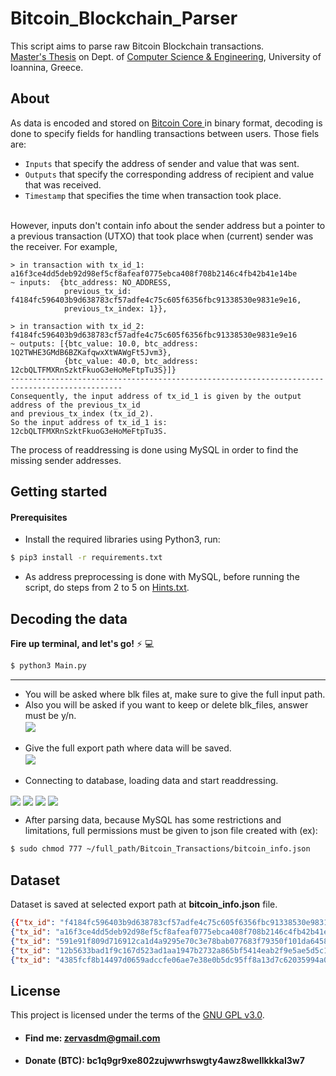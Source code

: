 # Bitcoin_Blockchain_Parser 
This script aims to parse raw Bitcoin Blockchain transactions.</br>
<a href="https://github.com/dimitriszrv/Bitcoin_Blockchain_Parser/blob/main/Thesis_Dimitrios_Zervas.pdf">Master's Thesis</a> on Dept. of <a href="https://www.cs.uoi.gr/?lang=en">Computer Science & Engineering</a>, University of Ioannina, Greece.

## About
As data is encoded and stored on <a href="https://bitcoin.org/en/download"> Bitcoin Core </a> in binary format, decoding is done to specify fields for handling transactions between users. Those fiels are:</br> 
- `Inputs` that specify the address of sender and value that was sent.</br>
- `Outputs` that specify the corresponding address of recipient and value that was received.</br>
- `Timestamp` that specifies the time when transaction took place.</br></br>

However, inputs don't contain info about the sender address but a pointer to a previous transaction (UTXO) that took place when (current) sender was the receiver. 
For example, 
```
> in transaction with tx_id_1: a16f3ce4dd5deb92d98ef5cf8afeaf0775ebca408f708b2146c4fb42b41e14be
~ inputs:  {btc_address: NO_ADDRESS,
            previous_tx_id: f4184fc596403b9d638783cf57adfe4c75c605f6356fbc91338530e9831e9e16,
            previous_tx_index: 1}},
             
> in transaction with tx_id_2: f4184fc596403b9d638783cf57adfe4c75c605f6356fbc91338530e9831e9e16
~ outputs: [{btc_value: 10.0, btc_address: 1Q2TWHE3GMdB6BZKafqwxXtWAWgFt5Jvm3},
            {btc_value: 40.0, btc_address: 12cbQLTFMXRnSzktFkuoG3eHoMeFtpTu3S}]}
-----------------------------------------------------------------------------------------------
Consequently, the input address of tx_id_1 is given by the output address of the previous_tx_id 
and previous_tx_index (tx_id_2).
So the input address of tx_id_1 is: 12cbQLTFMXRnSzktFkuoG3eHoMeFtpTu3S.            
```

The process of readdressing is done using MySQL in order to find the missing sender addresses.</br>

## Getting started 
#### Prerequisites
- Install the required libraries using Python3, run:</br>
```bash
$ pip3 install -r requirements.txt
```
- As address preprocessing is done with MySQL, before running the script, do steps from 2 to 5 on <a href="https://github.com/dimitriszrv/Bitcoin_Blockchain_Parser/blob/main/Hints.txt">Hints.txt</a>.</br>

## Decoding the data 

**Fire up terminal, and let's go!** :zap:  :computer: </br>
```bash
$ python3 Main.py
```
---

- You will be asked where blk files at, make sure to give the full input path.</br>
- Also you will be asked if you want to keep or delete blk_files, answer must be y/n.</br>
<img align="center" src="https://user-images.githubusercontent.com/17187213/157711065-eba65550-b8df-4cdf-bc58-9732484dc119.png"></br></br>
- Give the full export path where data will be saved.</br>
<img align="center" src="https://user-images.githubusercontent.com/17187213/157712194-8b9ce74f-03a8-4382-aad8-890ffcabb488.png"></br></br>
- Connecting to database, loading data and start readdressing.</br>
<img align="center" src="https://user-images.githubusercontent.com/17187213/157712201-71894d29-dca2-4761-8028-44c07aaadd1d.png">
<img align="center" src="https://user-images.githubusercontent.com/17187213/157712210-1bbc1593-2009-4422-9b42-ae824785ac81.png">
<img align="center" src="https://user-images.githubusercontent.com/17187213/157712227-b91e7e8a-e6aa-46bf-8dd3-9ef9d2d3e274.png">
<img align="center" src="https://user-images.githubusercontent.com/17187213/157712238-7205ef38-bc11-4a5c-bc2c-33e184e1c8e0.png"></br>

- After parsing data, because MySQL has some restrictions and limitations, full permissions must be given to json file created with (ex):
```bash 
$ sudo chmod 777 ~/full_path/Bitcoin_Transactions/bitcoin_info.json
```

## Dataset
Dataset is saved at selected export path at **bitcoin_info.json** file.


```json
{{"tx_id": "f4184fc596403b9d638783cf57adfe4c75c605f6356fbc91338530e9831e9e16", "inputs": ["12cbQLTFMXRnSzktFkuoG3eHoMeFtpTu3S"], "outputs": [{"btc_value": 10.0, "btc_address": "1Q2TWHE3GMdB6BZKafqwxXtWAWgFt5Jvm3"}, {"btc_value": 40.0, "btc_address": "12cbQLTFMXRnSzktFkuoG3eHoMeFtpTu3S"}], "timestamp": 1231731025},
{"tx_id": "a16f3ce4dd5deb92d98ef5cf8afeaf0775ebca408f708b2146c4fb42b41e14be", "inputs": ["12cbQLTFMXRnSzktFkuoG3eHoMeFtpTu3S"], "outputs": [{"btc_value": 30.0, "btc_address": "12cbQLTFMXRnSzktFkuoG3eHoMeFtpTu3S"}, {"btc_value": 10.0, "btc_address": "1DUDsfc23Dv9sPMEk5RsrtfzCw5ofi5sVW"}], "timestamp": 1231740133},
{"tx_id": "591e91f809d716912ca1d4a9295e70c3e78bab077683f79350f101da64588073", "inputs": ["12cbQLTFMXRnSzktFkuoG3eHoMeFtpTu3S"], "outputs": [{"btc_value": 29.0, "btc_address": "12cbQLTFMXRnSzktFkuoG3eHoMeFtpTu3S"}, {"btc_value": 1.0, "btc_address": "1LzBzVqEeuQyjD2mRWHes3dgWrT9titxvq"}], "timestamp": 1231740736},
{"tx_id": "12b5633bad1f9c167d523ad1aa1947b2732a865bf5414eab2f9e5ae5d5c191ba", "inputs": ["12cbQLTFMXRnSzktFkuoG3eHoMeFtpTu3S"], "outputs": [{"btc_value": 1.0, "btc_address": "13HtsYzne8xVPdGDnmJX8gHgBZerAfJGEf"}, {"btc_value": 28.0, "btc_address": "12cbQLTFMXRnSzktFkuoG3eHoMeFtpTu3S"}], "timestamp": 1231742062},
{"tx_id": "4385fcf8b14497d0659adccfe06ae7e38e0b5dc95ff8a13d7c62035994a0cd79", "inputs": ["13HtsYzne8xVPdGDnmJX8gHgBZerAfJGEf"], "outputs": [{"btc_value": 1.0, "btc_address": "15NUwyBYrZcnUgTagsm1A7M2yL2GntpuaZ"}], "timestamp": 1231744600}, {"..."}}
```

## License
This project is licensed under the terms of the <a href="https://github.com/dimitriszrv/Bitcoin_Blockchain_Parser/blob/main/LICENSE"> GNU GPL v3.0</a>.

- #### Find me: zervasdm@gmail.com

- #### Donate (BTC): bc1q9gr9xe802zujwwrhswgty4awz8wellkkkal3w7

